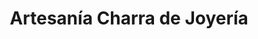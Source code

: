 ---
title: "Artesanía Charra de Joyería"
url: /mogarraz/artesania-charra-de-joyeria/
shop: Schmuck
---